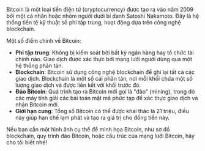 Bitcoin là một loại tiền điện tử (cryptocurrency) được tạo ra vào năm 2009 bởi một cá nhân hoặc nhóm người dưới bí danh Satoshi Nakamoto. Đây là hệ thống tiền tệ kỹ thuật số phi tập trung, hoạt động dựa trên công nghệ blockchain.

Một số điểm chính về Bitcoin:

- **Phi tập trung**: Không bị kiểm soát bởi bất kỳ ngân hàng hay tổ chức tài chính nào. Giao dịch được xác thực bởi mạng lưới người dùng qua một hệ thống phân tán.
- **Blockchain**: Bitcoin sử dụng công nghệ blockchain để ghi lại tất cả các giao dịch. Blockchain là một sổ cái phân tán, nơi mỗi khối chứa một số lượng giao dịch và được liên kết với khối trước đó.
- **Đào Bitcoin**: Quá trình tạo ra Bitcoin mới gọi là "đào" (mining), trong đó các máy tính giải các bài toán mật mã phức tạp để xác thực giao dịch và nhận Bitcoin mới.
- **Giới hạn cung**: Tổng số Bitcoin có thể được khai thác là 21 triệu, điều này giúp hạn chế lạm phát và tạo ra giá trị cho đồng tiền này.

Nếu bạn cần một hình ảnh cụ thể để minh họa Bitcoin, như sơ đồ blockchain, quy trình đào Bitcoin, hoặc cấu trúc của mạng lưới Bitcoin, hãy cho tôi biết nhé!
